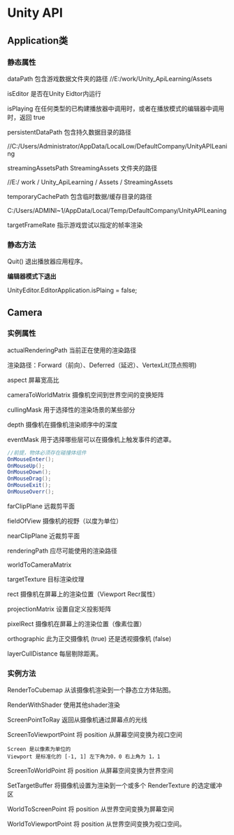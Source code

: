 # Unity API

## Application类

### 静态属性

dataPath 包含游戏数据文件夹的路径 //E:/work/Unity_ApiLearning/Assets



isEditor 是否在Unity Eidtor内运行

isPlaying 在任何类型的已构建播放器中调用时，或者在播放模式的编辑器中调用时，返回 true



persistentDataPath 包含持久数据目录的路径 

//C:/Users/Administrator/AppData/LocalLow/DefaultCompany/UnityAPILeaning



streamingAssetsPath StreamingAssets 文件夹的路径

//E:/ work / Unity_ApiLearning / Assets / StreamingAssets



temporaryCachePath 包含临时数据/缓存目录的路径

C:/Users/ADMINI~1/AppData/Local/Temp/DefaultCompany/UnityAPILeaning



targetFrameRate 指示游戏尝试以指定的帧率渲染

### 静态方法

Quit() 退出播放器应用程序。

**编辑器模式下退出**

UnityEditor.EditorApplication.isPlaing = false;

## Camera

### 实例属性

actualRenderingPath 当前正在使用的渲染路径

渲染路径：Forward（前向）、Deferred（延迟）、VertexLit(顶点照明)

aspect 屏幕宽高比

cameraToWorldMatrix 摄像机空间到世界空间的变换矩阵

cullingMask 用于选择性的渲染场景的某些部分

depth 摄像机在摄像机渲染顺序中的深度

eventMask 用于选择哪些层可以在摄像机上触发事件的遮罩。

```c#
//前提，物体必须存在碰撞体组件
OnMouseEnter();
OnMouseUp();
OnMouseDown();
OnMouseDrag();
OnMouseExit();
OnMouseOverr();
```

farClipPlane 远裁剪平面

fieldOfView 摄像机的视野（以度为单位）

nearClipPlane 近裁剪平面

renderingPath 应尽可能使用的渲染路径

worldToCameraMatrix 

targetTexture  目标渲染纹理

rect 摄像机在屏幕上的渲染位置（Viewport Recr属性）

projectionMatrix 设置自定义投影矩阵

pixelRect 摄像机在屏幕上的渲染位置（像素位置）

orthographic 此为正交摄像机 (true) 还是透视摄像机 (false)

layerCullDistance 每层剔除距离。

### 实例方法

RenderToCubemap 从该摄像机渲染到一个静态立方体贴图。

RenderWithShader 使用其他shader渲染

ScreenPointToRay 返回从摄像机通过屏幕点的光线

ScreenToViewportPoint 将 position 从屏幕空间变换为视口空间

```
Screen 是以像素为单位的
Viewport 是标准化的 [-1, 1] 左下角为0，0 右上角为 1，1
```

ScreenToWorldPoint 将 position 从屏幕空间变换为世界空间

SetTargetBuffer 将摄像机设置为渲染到一个或多个 RenderTexture 的选定缓冲区

WorldToScreenPoint 将 position 从世界空间变换为屏幕空间

WorldToViewportPoint 将 position 从世界空间变换为视口空间。
